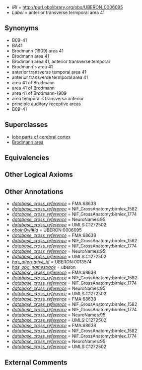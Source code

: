  * *IRI* = http://purl.obolibrary.org/obo/UBERON_0006095
 * *Label* = anterior transverse termporal area 41

## Synonyms

 * B09-41
 * BA41
 * Brodmann (1909) area 41
 * Brodmann area 41
 * Brodmann area 41, anterior transverse temporal
 * Brodmann's area 41
 * anterior transverse temporal area 41
 * anterior transverse termporal area 41
 * area 41 of Brodmann
 * area 41 of Brodmann
 * area 41 of Brodmann-1909
 * area temporalis transversa anterior
 * principle auditory receptive areas
 * B09-41

## Superclasses

 * [lobe parts of cerebral cortex](../../UBERON/22/UBERON_0003022.md)
 * [Brodmann area](../../UBERON/29/UBERON_0013529.md)

## Equivalencies


## Other Logical Axioms


## Other Annotations

 * *[database_cross_reference](../../ef/oboInOwl#hasDbXref.md)* = FMA:68638
 * *[database_cross_reference](../../ef/oboInOwl#hasDbXref.md)* = NIF_GrossAnatomy:birnlex_1582
 * *[database_cross_reference](../../ef/oboInOwl#hasDbXref.md)* = NIF_GrossAnatomy:birnlex_1774
 * *[database_cross_reference](../../ef/oboInOwl#hasDbXref.md)* = NeuroNames:95
 * *[database_cross_reference](../../ef/oboInOwl#hasDbXref.md)* = UMLS:C1272502
 * *[oboInOwl#id](../../id/oboInOwl#id.md)* = UBERON:0006095
 * *[database_cross_reference](../../ef/oboInOwl#hasDbXref.md)* = FMA:68638
 * *[database_cross_reference](../../ef/oboInOwl#hasDbXref.md)* = NIF_GrossAnatomy:birnlex_1582
 * *[database_cross_reference](../../ef/oboInOwl#hasDbXref.md)* = NIF_GrossAnatomy:birnlex_1774
 * *[database_cross_reference](../../ef/oboInOwl#hasDbXref.md)* = NeuroNames:95
 * *[database_cross_reference](../../ef/oboInOwl#hasDbXref.md)* = UMLS:C1272502
 * *[has_alternative_id](../../Id/oboInOwl#hasAlternativeId.md)* = UBERON:0013574
 * *[has_obo_namespace](../../ce/oboInOwl#hasOBONamespace.md)* = uberon
 * *[database_cross_reference](../../ef/oboInOwl#hasDbXref.md)* = FMA:68638
 * *[database_cross_reference](../../ef/oboInOwl#hasDbXref.md)* = NIF_GrossAnatomy:birnlex_1582
 * *[database_cross_reference](../../ef/oboInOwl#hasDbXref.md)* = NIF_GrossAnatomy:birnlex_1774
 * *[database_cross_reference](../../ef/oboInOwl#hasDbXref.md)* = NeuroNames:95
 * *[database_cross_reference](../../ef/oboInOwl#hasDbXref.md)* = UMLS:C1272502
 * *[database_cross_reference](../../ef/oboInOwl#hasDbXref.md)* = FMA:68638
 * *[database_cross_reference](../../ef/oboInOwl#hasDbXref.md)* = NIF_GrossAnatomy:birnlex_1582
 * *[database_cross_reference](../../ef/oboInOwl#hasDbXref.md)* = NIF_GrossAnatomy:birnlex_1774
 * *[database_cross_reference](../../ef/oboInOwl#hasDbXref.md)* = NeuroNames:95
 * *[database_cross_reference](../../ef/oboInOwl#hasDbXref.md)* = UMLS:C1272502
 * *[database_cross_reference](../../ef/oboInOwl#hasDbXref.md)* = FMA:68638
 * *[database_cross_reference](../../ef/oboInOwl#hasDbXref.md)* = NIF_GrossAnatomy:birnlex_1582
 * *[database_cross_reference](../../ef/oboInOwl#hasDbXref.md)* = NIF_GrossAnatomy:birnlex_1774
 * *[database_cross_reference](../../ef/oboInOwl#hasDbXref.md)* = NeuroNames:95
 * *[database_cross_reference](../../ef/oboInOwl#hasDbXref.md)* = UMLS:C1272502

## External Comments

